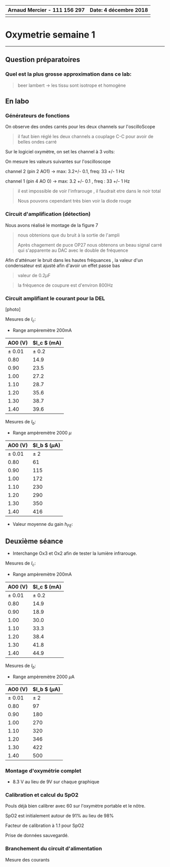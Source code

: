 | **Arnaud Mercier - 111 156 297** | Date: 4 décembre 2018 |
| -------------------------------- | --------------------: |
|                                  |                       |

# Oxymetrie								semaine 1

------



## Question préparatoires

### Quel est la plus grosse approximation dans ce lab:

> beer lambert -> les tissu sont isotrope et homogène



## En labo

### Générateurs de fonctions

On observe des ondes carrés  pour les deux channels sur l'oscilloScope

> il faut bien réglé les deux channels a couplage C-C pour avoir de belles ondes carré

Sur le logiciel oxymètre, on set les channel à 3 volts:

On mesure les valeurs suivantes sur l'oscilloscope

 channel 2 (pin 2 AO1) -> max: 3.2+/- 0.1, freq: 33 +/- 1 Hz

channel 1 (pin 4 AO 0) -> max: 3.2 +/- 0.1 , freq : 33 +/- 1 Hz

> il est impossible de voir l'infrarouge , il faudrait etre dans le noir total
>
> Nous pouvons cependant très bien voir la diode rouge

### Circuit d'amplification (détection)

Nous avons réalisé le montage de la figure 7

> nous obtenions que du bruit à la sortie de l'ampli
>
> Après chagement de puce OP27 nous obtenons un beau signal carré qui s'apparente au DAC avec le double de fréquence

Afin d'atténuer le bruit dans les hautes fréquances , la valeur d'un condensateur est ajusté afin d'avoir un effet passe bas

> valeur de 0.2$\mu$F

> la  fréquence de coupure est d'environ 800Hz

### Circuit amplifiant le courant pour la DEL

[photo]

Mesures de $I_c$:

- Range ampèremètre 200mA

| AO0 (V)    | $I_c $ (mA) |
| ---------- | ----------- |
| $\pm$ 0.01 | $\pm$ 0.2   |
| 0.80       | 14.9        |
| 0.90       | 23.5        |
| 1.00       | 27.2        |
| 1.10       | 28.7        |
| 1.20       | 35.6        |
| 1.30       | 38.7        |
| 1.40       | 39.6        |



Mesures de $I_b$:

- Range ampèremètre 2000 $\mu$

| AO0 (V)    | $I_b $ ($\mu$A) |
| ---------- | --------------- |
| $\pm$ 0.01 | $\pm$ 2         |
| 0.80       | 61              |
| 0.90       | 115             |
| 1.00       | 172             |
| 1.10       | 230             |
| 1.20       | 290             |
| 1.30       | 350             |
| 1.40       | 416             |



- Valeur moyenne du gain $h_{FE}$:



## Deuxième séance

- Interchange Ox3 et Ox2 afin de tester la lumière infrarouge. 



Mesures de $I_c$:

- Range ampèremètre 200mA

| AO0 (V)    | $I_c $ (mA) |
| ---------- | ----------- |
| $\pm$ 0.01 | $\pm$ 0.2   |
| 0.80       | 14.9        |
| 0.90       | 18.9        |
| 1.00       | 30.0        |
| 1.10       | 33.3        |
| 1.20       | 38.4        |
| 1.30       | 41.8        |
| 1.40       | 44.9        |



Mesures de $I_b$:

- Range ampèremètre 2000 $\mu$A

| AO0 (V)    | $I_b $ ($\mu$A) |
| ---------- | --------------- |
| $\pm$ 0.01 | $\pm$ 2         |
| 0.80       | 97              |
| 0.90       | 180             |
| 1.00       | 270             |
| 1.10       | 320             |
| 1.20       | 346             |
| 1.30       | 422             |
| 1.40       | 500             |



### Montage d'oxymétrie complet

- 8.3 V au lieu de 9V sur chaque graphique



### Calibration et calcul du SpO2

Pouls déjà bien calibrer avec 60 sur l'oxymètre portable et le nôtre. 

SpO2 est initialement autour de 91% au lieu de 98%

Facteur de calibration à 1.1 pour SpO2

Prise de données sauvegardé.





### Branchement du circuit d'alimentation

Mesure des courants